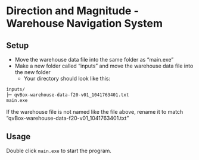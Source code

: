 # Direction and Magnitude - Warehouse Navigation System

## Setup
 - Move the warehouse data file into the same folder as “main.exe”
 - Make a new folder called “inputs” and move the warehouse data file into the new folder
    - Your directory should look like this:
```bash
inputs/
├─ qvBox-warehouse-data-f20-v01_1041763401.txt
main.exe
```
If the warehouse file is not named like the file above, rename it to match “qvBox-warehouse-data-f20-v01_1041763401.txt”

## Usage

Double click `main.exe` to start the program.

